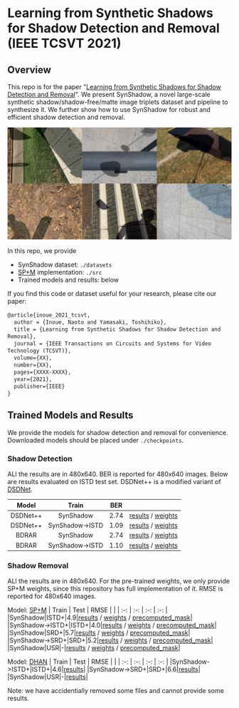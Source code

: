 # Learning from Synthetic Shadows for Shadow Detection and Removal (IEEE TCSVT 2021)

## Overview
This repo is for the paper "[Learning from Synthetic Shadows for Shadow Detection and Removal]()". We present SynShadow, a novel large-scale synthetic shadow/shadow-free/matte image triplets dataset and pipeline to synthesize it. We further show how to use SynShadow for robust and efficient shadow detection and removal.

![](teaser.png)

In this repo, we provide
- SynShadow dataset: `./datasets`
- [SP+M](https://arxiv.org/abs/1908.08628) implementation: `./src`
- Trained models and results: below

If you find this code or dataset useful for your research, please cite our paper:

```
@article{inoue_2021_tcsvt,
  author = {Inoue, Naoto and Yamasaki, Toshihiko},
  title = {Learning from Synthetic Shadows for Shadow Detection and Removal},
  journal = {IEEE Transactions on Circuits and Systems for Video Technology (TCSVT)},
  volume={XX},
  number={XX},
  pages={XXXX-XXXX},
  year={2021},
  publisher={IEEE}
}
```


## Trained Models and Results
We provide the models for shadow detection and removal for convenience. Downloaded models should be placed under `./checkpoints`.

### Shadow Detection
ALl the results are in 480x640. BER is reported for 480x640 images. Below are results evaluated on ISTD test set. DSDNet++ is a modified variant of [DSDNet](https://openaccess.thecvf.com/content_CVPR_2019/html/Zheng_Distraction-Aware_Shadow_Detection_CVPR_2019_paper.html).

| Model | Train | BER |      |
|  :-:  |   :-:    | :-: | :-:  |
|DSDNet++|SynShadow|2.74|[results](http://www.hal.t.u-tokyo.ac.jp/~inoue/projects/synthetic_shadow/results/detection/result_det_dsd++_istd_train_synshadow.zip) / [weights](http://www.hal.t.u-tokyo.ac.jp/~inoue/projects/synthetic_shadow/trained_models/detection/det_dsd_synshadow.zip)|
|DSDNet++|SynShadow->ISTD|1.09|[results](http://www.hal.t.u-tokyo.ac.jp/~inoue/projects/synthetic_shadow/results/detection/result_det_dsd++_istd_finetune_from_synshadow.zip) / [weights](http://www.hal.t.u-tokyo.ac.jp/~inoue/projects/synthetic_shadow/trained_models/detection/det_dsd_istd_finetune_from_synshadow.zip)|
|BDRAR|SynShadow|2.74|[results](http://www.hal.t.u-tokyo.ac.jp/~inoue/projects/synthetic_shadow/results/detection/result_det_bdrar_istd_train_synshadow.zip) / [weights](http://www.hal.t.u-tokyo.ac.jp/~inoue/projects/synthetic_shadow/trained_models/detection/det_bdrar_synshadow.zip)|
|BDRAR|SynShadow->ISTD|1.10|[results](http://www.hal.t.u-tokyo.ac.jp/~inoue/projects/synthetic_shadow/results/detection/result_det_bdrar_istd_finetune_from_synshadow.zip) / [weights](http://www.hal.t.u-tokyo.ac.jp/~inoue/projects/synthetic_shadow/trained_models/detection/det_bdrar_istd_finetune_from_synshadow.zip)|

### Shadow Removal
ALl the results are in 480x640. For the pre-trained weights, we only provide SP+M weights, since this repository has full implementation of it. RMSE is reported for 480x640 images.

Model: [SP+M](https://arxiv.org/abs/1908.08628)
| Train | Test | RMSE |      |
| :-: | :-: | :-: | :-: |
|SynShadow|ISTD+|4.9|[results](http://www.hal.t.u-tokyo.ac.jp/~inoue/projects/synthetic_shadow/results/removal/result_rem_spm_istd+_train_synshadow.zip) / [weights](http://www.hal.t.u-tokyo.ac.jp/~inoue/projects/synthetic_shadow/trained_models/removal/rem_spm_synshadow.zip) / [precomputed_mask](http://www.hal.t.u-tokyo.ac.jp/~inoue/projects/synthetic_shadow/precomputed_masks/precomp_mask_test_istd+_train_synshadow.zip)|
|SynShadow->ISTD+|ISTD+|4.0|[results](http://www.hal.t.u-tokyo.ac.jp/~inoue/projects/synthetic_shadow/results/removal/result_rem_spm_istd+_finetune_from_synshadow.zip) / [weights](http://www.hal.t.u-tokyo.ac.jp/~inoue/projects/synthetic_shadow/trained_models/removal/rem_spm_istd+_finetune_from_synshadow.zip) / [precomputed_mask](http://www.hal.t.u-tokyo.ac.jp/~inoue/projects/synthetic_shadow/precomputed_masks/precomp_mask_test_istd+_train_istd+_finetune_from_synshadow.zip)|
|SynShadow|SRD+|5.7|[results](http://www.hal.t.u-tokyo.ac.jp/~inoue/projects/synthetic_shadow/results/removal/result_rem_spm_srd+_train_synshadow.zip) / [weights](http://www.hal.t.u-tokyo.ac.jp/~inoue/projects/synthetic_shadow/trained_models/removal/rem_spm_synshadow.zip) / [precomputed_mask](http://www.hal.t.u-tokyo.ac.jp/~inoue/projects/synthetic_shadow/precomputed_masks/precomp_mask_test_srd+_train_synshadow.zip)|
|SynShadow->SRD+|SRD+|5.2|[results](http://www.hal.t.u-tokyo.ac.jp/~inoue/projects/synthetic_shadow/results/removal/result_rem_spm_srd+_finetune_from_synshadow.zip) / [weights](http://www.hal.t.u-tokyo.ac.jp/~inoue/projects/synthetic_shadow/trained_models/removal/rem_spm_srd+_finetune_from_synshadow.zip) / [precomputed_mask](http://www.hal.t.u-tokyo.ac.jp/~inoue/projects/synthetic_shadow/precomputed_masks/precomp_mask_test_srd+_train_srd+_finetune_from_synshadow.zip)|
|SynShadow|USR|-|[results](http://www.hal.t.u-tokyo.ac.jp/~inoue/projects/synthetic_shadow/results/removal/result_rem_spm_usr_train_synshadow.zip) / [weights](http://www.hal.t.u-tokyo.ac.jp/~inoue/projects/synthetic_shadow/trained_models/removal/rem_spm_synshadow.zip) / [precomputed_mask](http://www.hal.t.u-tokyo.ac.jp/~inoue/projects/synthetic_shadow/precomputed_masks/precomp_mask_test_usr_train_synshadow.zip)|

Model: [DHAN](https://arxiv.org/abs/1911.08718)
| Train | Test | RMSE |      |
| :-: | :-: | :-: | :-: |
|SynShadow->ISTD+|ISTD+|4.6|[results](http://www.hal.t.u-tokyo.ac.jp/~inoue/projects/synthetic_shadow/results/removal/result_rem_dhan_istd+_finetune_from_synshadow.zip)|
|SynShadow->SRD+|SRD+|6.6|[results](http://www.hal.t.u-tokyo.ac.jp/~inoue/projects/synthetic_shadow/results/removal/result_rem_dhan_srd+_finetune_from_synshadow.zip)|
|SynShadow|USR|-|[results](http://www.hal.t.u-tokyo.ac.jp/~inoue/projects/synthetic_shadow/results/removal/result_rem_dhan_usr_train_synshadow.zip)|

Note: we have accidentially removed some files and cannot provide some results.
